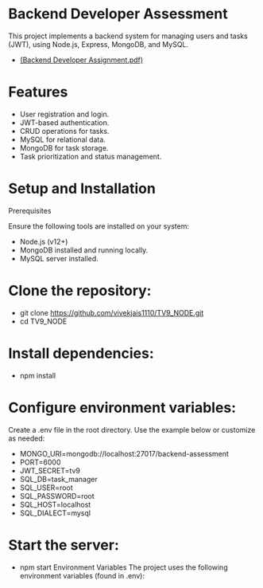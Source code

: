 # Backend Developer Assessment
This project implements a backend system for managing users and tasks (JWT), using Node.js, Express, MongoDB, and MySQL.
- [(Backend Developer Assignment.pdf)](https://github.com/vivekjais1110/TV9_NODE/blob/main/Backend%20Developer%20Assignment.pdf)

# Features
- User registration and login.
- JWT-based authentication.
- CRUD operations for tasks.
- MySQL for relational data.
- MongoDB for task storage.
- Task prioritization and status management.



# Setup and Installation
Prerequisites

Ensure the following tools are installed on your system:
- Node.js (v12+)
- MongoDB installed and running locally.
- MySQL server installed.

# Clone the repository:
- git clone https://github.com/vivekjais1110/TV9_NODE.git
- cd TV9_NODE

# Install dependencies:
- npm install

# Configure environment variables:
Create a .env file in the root directory.
Use the example below or customize as needed:

- MONGO_URI=mongodb://localhost:27017/backend-assessment
- PORT=6000
- JWT_SECRET=tv9
- SQL_DB=task_manager
- SQL_USER=root
- SQL_PASSWORD=root
- SQL_HOST=localhost
- SQL_DIALECT=mysql

# Start the server:
- npm start
Environment Variables
The project uses the following environment variables (found in .env):
